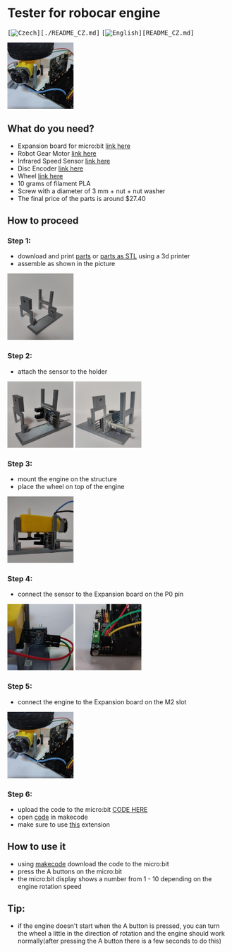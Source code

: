 # Tester for robocar engine 

<kbd>[<img title="Czech" alt="Czech" src="./images/cze_flag" width="22">][./README_CZ.md]</kbd> <kbd>[<img title="English" alt="English" src="./images/eng_flag" width="22">][README_CZ.md]</kbd>

[<img src="./images/foto2.jpg" width="150" height="150">](./README_CZ.md)

## What do you need?

 * Expansion board for micro:bit [link here](https://www.kittenbot.cc/products/robotbit-robotics-expansion-board-for-micro-bit)
 * Robot Gear Motor [link here](https://www.aliexpress.com/item/1005005305637407.html?spm=a2g0o.productlist.main.11.74bb7243tUCtq8&algo_pvid=281fa0cd-9826-4414-8b1f-51a81c4cb612&algo_exp_id=281fa0cd-9826-4414-8b1f-51a81c4cb612-5&pdp_npi=3%40dis%21CZK%2119.37%2115.09%21%21%21%21%21%402102169316858997196143750d075a%2112000032565020293%21sea%21CZ%210&curPageLogUid=yOTBheXgE40w)
 * Infrared Speed Sensor [link here](https://www.aliexpress.com/item/1005002206713739.html?spm=a2g0o.productlist.main.55.28252e2eVpOlhL&algo_pvid=cecdcf3e-5efe-46d1-ac4e-ddf79ea24c89&algo_exp_id=cecdcf3e-5efe-46d1-ac4e-ddf79ea24c89-27&pdp_npi=3%40dis%21CZK%2114.19%2111.03%21%21%21%21%21%4021227e5116858998050413808d07c6%2112000019274380689%21sea%21CZ%210&curPageLogUid=4UmKohN4y2jv)
 * Disc Encoder [link here](https://www.aliexpress.com/item/1005001710656130.html?spm=a2g0o.detail.1000060.1.546b71a6WvLHIa&gps-id=pcDetailBottomMoreThisSeller&scm=1007.13339.291025.0&scm_id=1007.13339.291025.0&scm-url=1007.13339.291025.0&pvid=d7ce17e9-3f56-4c41-91bc-61fda04eebc2&_t=gps-id:pcDetailBottomMoreThisSeller,scm-url:1007.13339.291025.0,pvid:d7ce17e9-3f56-4c41-91bc-61fda04eebc2,tpp_buckets:668%232846%238107%231934&pdp_npi=3%40dis%21CZK%2123.42%2120.72%21%21%21%21%21%402103253416858998296697400e5d52%2112000017248087367%21rec%21CZ%214141866426)
 * Wheel [link here](https://www.aliexpress.com/item/1005004090275305.html?spm=a2g0o.productlist.main.33.2e2132c4yzrIze&algo_pvid=7e561ce9-924b-4634-a5b0-a24c01f9505d&algo_exp_id=7e561ce9-924b-4634-a5b0-a24c01f9505d-16&pdp_npi=3%40dis%21CZK%21110.4%2118.21%21%21%21%21%21%402145280e16860420695952010d0749%2112000027997964120%21sea%21CZ%210&curPageLogUid=VNm0KlpMpYPE)
 * 10 grams of filament PLA
 * Screw with a diameter of 3 mm + nut + nut washer
 * The final price of the parts is around $27.40

## How to proceed

### Step 1: 
* download and print [parts](./pieces.zip) or [parts as STL](./piecesSTL.zip) using a 3d printer
* assemble as shown in the picture
<img src="./images/foto7.jpg" width="150" height="150">

### Step 2: 
* attach the sensor to the holder
<img src="./images/foto4.jpg" width="150" height="150"> 
<img src="./images/foto14.jpg" width="150" height="150">

### Step 3:
* mount the engine on the structure
* place the wheel on top of the engine
<img src="./images/foto1.jpg" width="150" height="150">

### Step 4:
* connect the sensor to the Expansion board on the P0 pin
<img src="./images/foto6.jpg" width="150" height="150">
<img src="./images/foto8.jpg" width="150" height="150">

### Step 5:
* connect the engine to the Expansion board on the M2 slot
<img src="./images/foto2.jpg" width="150" height="150">

### Step 6:
* upload the code to the micro:bit [CODE HERE](./microbit-pppp_motor_test.hex)
* open [code](https://makecode.microbit.org/_XkFhPTHhaHhv) in makecode
* make sure to use [this](https://github.com/TomasKazda/pxt-magicbit-pca9685/) extension

## How to use it

* using [makecode](https://makecode.microbit.org/) download the code to the micro:bit
* press the A buttons on the micro:bit 
* the micro:bit display shows a number from 1 - 10 depending on the engine rotation speed


## Tip:
* if the engine doesn't start when the A button is pressed, you can turn the wheel a little in the direction of rotation and the engine should work normally(after pressing the A button there is a few seconds to do this)
